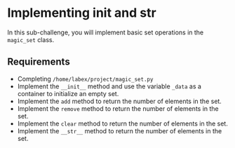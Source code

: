# Implementing init and str

In this sub-challenge, you will implement basic set operations in the `magic_set` class.

## Requirements

- Completing `/home/labex/project/magic_set.py`
- Implement the `__init__` method and use the variable `_data` as a container to initialize an empty set.
- Implement the `add` method to return the number of elements in the set.
- Implement the `remove` method to return the number of elements in the set.
- Implement the `clear` method to return the number of elements in the set.
- Implement the `__str__` method to return the number of elements in the set.
